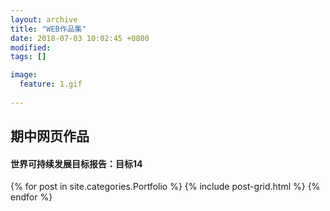 ```yaml
---
layout: archive
title: "WEB作品集"
date: 2018-07-03 10:02:45 +0800
modified:
tags: []

image: 
  feature: 1.gif
  
---
```

 
## 期中网页作品



#### 世界可持续发展目标报告：目标14
 
 
 
<div class="tiles">
{% for post in site.categories.Portfolio %}
{% include post-grid.html %}
{% endfor %}
</div><!-- /.tiles 把所有categories 有 portfolio 的列出来-->